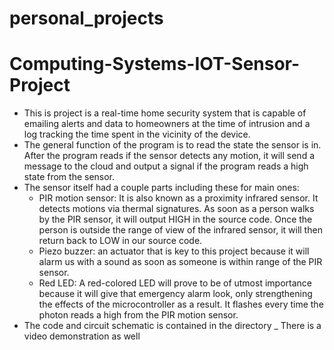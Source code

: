 # personal_projects
# Computing-Systems-IOT-Sensor-Project
 - This is project is a real-time home security system that is capable of emailing alerts and data to homeowners at the time of intrusion and a log tracking the time spent in the vicinity of the device. 
 - The general function of the program is to read the state the sensor is in. After the program reads if the sensor detects any motion, it will send a message to the cloud and output a signal if the program reads a high state from the sensor.
 - The sensor itself had a couple parts including these for main ones:
    - PIR motion sensor: It is also known as a proximity infrared sensor. It detects motions via thermal signatures. As soon as a person walks by the PIR     sensor, it will output HIGH in the source code. Once the person is outside the range of view of the infrared sensor, it will then return back to LOW in our source code.
   - Piezo buzzer: an actuator that is key to this project because it will alarm us with a sound as soon as someone is within range of the PIR sensor. 
   - Red LED: A red-colored LED will prove to be of utmost importance because it will give that emergency alarm look, only strengthening the effects of the         microcontroller as a result. It flashes every time the photon reads a high from the PIR motion sensor.
 - The code and circuit schematic is contained in the directory
 _ There is a video demonstration as well



